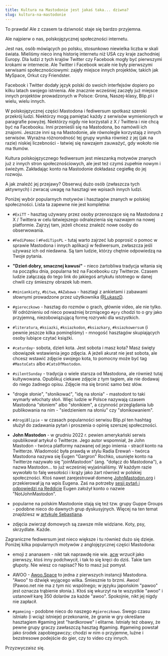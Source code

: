 ```yaml
---
title: Kultura na Mastodonie jest jakaś taka... dziwna?
slug: kultura-na-mastodonie
---
```


To prawda! Ale z czasem ta dziwność staje się bardzo przyjemna.

Ale najpierw o nas, polskojęzycznej społeczności internetu.

Jest nas, osób mówiących po polsku, stosunkowo niewielka liczba w skali świata. Mieliśmy nieco inną historię internetu niż USA czy kraje zachodniej Europy. Dla ludzi z tych krajów Twitter czy Facebook mogły być pierwszymi krokami w internecie. Ale Twitter i Facebook wcale nie były pierwszymi serwisami społecznościowymi: zajęły miejsce innych projektów, takich jak MySpace, Orkut czy Friendster.

Facebook i Twitter dodały język polski do swoich interfejsów dopiero po kilku latach swojego istnienia. Ale znacznie wcześniej zaczęły już miejsce innych projektów prowadzonych w Polsce: Grona, Naszej-klasy, Blip.pl i wielu, wielu innych.

W polskojęzycznej części Mastodona i fediwersum spotkasz szeroki przekrój ludzi. Niektórzy mogą pamiętać każdy z serwisów wymienionych w paragrafie powyżej. Niektórzy nigdy nie korzystali z X / Twittera i nie chcą być na Facebooku. Inni przenieśli się na Mastodona, bo namówili ich znajomi. Jeszcze inni są na Mastodonie, ale równolegle korzystają z innych serwisów. Wyraźna różnorodność tej grupy wynika również z jej (jak na razie) niskiej liczebności - łatwiej się nawzajem zauważyć, gdy wokoło nie ma tłumów.

Kultura polskojęzycznego fediwersum jest mieszanką motywów znanych już z innych stron społecznościowych, ale jest też czymś zupełnie nowym i świeżym. Zakładając konto na Mastodonie dokładasz cegiełkę do jej rozwoju.

A jak znaleźć jej przejawy? Obserwuj dużo osób (zwłaszcza tych aktywnych) i zwracaj uwagę na hasztagi we wpisach innych ludzi.

Poniżej wybór popularnych motywów i hasztagów znanych w polskiej społeczności. Lista ta zapewne nie jest kompletna:

- `#ExiTT` - hasztag używany przez osoby przenoszące się na Mastodona z X / Twittera w celu łatwiejszego odnalezienia się nazwajem na nowej platformie. Zajrzyj tam, jeżeli chcesz znaleźć nowe osoby do obserwowania.

- `#FediPomoc` i `#FediTipsPL` - tutaj warto zajrzeć lub poprosić o pomoc w sprawie Mastodona i innych aplikacji w fediwersum, zwłaszcza jeśli używasz ich od niedawna. Są tam ludzie, którzy chętnie odpowiedzą na Twoje pytania.

- **"Dzień dobry, smacznej kawusi"** - nieco żartobliwa tradycja witania się na początku dnia, popularna też na Facebooku czy Twitterze. Czasem ludzie załączają do tego link do jakiegoś artykułu istotnego w danej chwili czy śmieszny obrazek lub mem.

- `#miniankiety`, `#bitwa`, `#AZabawa` - hasztagi z ankietami i zabawami słownymi prowadzone przez użytkownika [@LukaszD](https://pol.social/@LukaszD).

- `#giereczkowo` - hasztag do rozmów o grach, głównie video, ale nie tylko. W odróżnieniu od nieco poważniej brzmiącego `#gry` chodzi to o gry jako przyjemną, niezobowiązującą formę rozrywki dla wszystkich.

- `#literatura`, `#ksiazki`, `#ksiazkodon`, `#ksiazkary`, `#ksiazkowersum` (i pewnie jeszcze kilka pominęliśmy) - mnogość hasztagów skupiających osoby lubiące czytać książki.

- `#caturday`- sobota, dzień kota. Jest sobota i masz kota? Masz święty obowiązek wstawienia jego zdjęcia. A jeżeli akurat nie jest sobota, ale chcesz wstawić zdjęcie swojego kota, to pomocny może być tag `#MastoCats` albo `#CatsOfMastodon`.

- `#silentSunday` - tradycja o wiele starsza od Mastodona, ale również tutaj kultywowana. Opublikuj ciekawe zdjęcie z tym tagiem, ale nie dodawaj do niego żadnego opisu. Zdjęcie ma się bronić samo bez słów.

- "drogie słonie", "słonikować", "idę na słonia" - mastodont to taki wymarły włochaty słoń. Więc ludzie w Polsce nazywają czasem Mastodona "słoniem" albo "słonikiem", a czynność przeglądania lub publikowania na nim - "siedzieniem na słoniu" czy "słonikowaniem".

- `#drogiBlipie` - w czasach popularności serwisu Blip.pl ten hashtag służył do zadawania pytań i proszenia o opinię szerszej społeczności.

- **John Mastodon** - w grudniu 2022 r. pewien amerykański serwis opublikował artykuł o Twitterze. Jego autor wspomniał, że John Mastodon - twórca platformy nazwanej od jego imienia - stracił konto na Twitterze. Wiadomość była prawdą w stylu Radia Erewań - twórca Mastodona nazywa się Eugen "Gargron" Rochko, usunięte konto na Twitterze nazywało się "joinMastodon" (ang. "dołącz do Mastodona"), a nazwa Mastodon... to już wcześniej wyjaśnialiśmy. W każdym razie wywołało to falę wesołości i krąży jako żart również w polskiej społeczności. Ktoś nawet zarejestrował domenę [JohnMastodon.org](https://johnmastodon.org/) i przekierował ją na wpis Eugena. Zaś na potrzeby [sesji pytań i odpowiedzi na Reddicie](https://old.reddit.com/r/Mastodon/comments/zqfr4h/ama_with_eugen_rochko_founder_and_lead_developer/) Eugen założył konto o nazwie "NotJohnMastodon".

- popularne na polskim Mastodonie stają się też tzw. grupy Guppe Groups - podobne nieco do dawnych grup dyskusyjnych. Więcej na ten temat znajdziesz w [artykule Sebastiana](https://zb3.org/m0bi13/przekluwacz-baniek-w-fediversum-guppe-groups).

- zdjęcia zwierząt domowych są zawsze mile widziane. Koty, psy, skrzydlate. Każde.

Zagraniczne fediwersum jest nieco większe i tu również dużo się dzieje. Poniżej kilka popularnych motywów z anglojęzycznej części Mastodona:

- emoji z ananasem - nikt tak naprawdę nie wie. [acw](https://cybre.space/@acw) wrzucił jako pierwszy, ktoś inny podchwycił, i tak to się kręci do dziś. Takie tam głupoty. Nie wiesz co napisać? No to masz już pomysł.

- AWOO - [Awoo.Space](https://awoo.space) to jedna z pierwszych instancji Mastodona. "Awoo" to dźwięk wyjącego wilka. Śmiesznie to brzmi. Awoo! (Pawoo.net nie ma z tym nic wspólnego; w języku japońskim "pawoo" jest oznacza trąbienie słonia.). Ktoś się wkurzył na te wszystkie "awoo" i ustanowił karę 350 dolarów za każde "awoo". Spokojnie, nikt jej nigdy nie zapłacił.

- `#gameing` - podobne nieco do naszego `#giereczkowo`. Swego czasu istniało (i wciąż istnieje) przekonanie, że granie w gry określane hasztagiem #gaming jest "hardkorowe" i elitarne. Istniały też obawy, że pewne grupy graczy zawłaszczą hasztag #gaming. #gameing powstał jako środek zapobiegawczy; chodzi w nim o przyjemne, luźne i bezstresowe podejście do gier, czy to video czy innych.

Przyzwyczaisz się.
